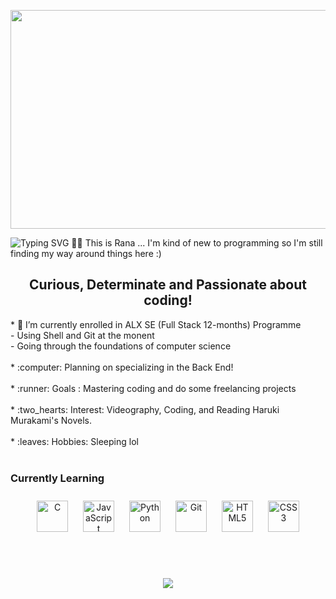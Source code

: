 <img src="https://i.pinimg.com/originals/f6/d7/b4/f6d7b44774be53bfda7a230b876d127b.gif" align="center"
     width="850" 
     height="350" />
  </div> 
  

<img src="https://readme-typing-svg.demolab.com?font=Fira+Code&pause=1000&width=435&lines=Hello%2C+I+am+Rana+!" alt="Typing SVG" allign="center" />
🙋🏾 This is Rana ... I'm kind of new to programming so I'm still finding my way around things here :)

<h2 align="center"> Curious, Determinate and Passionate about coding!</h2>
* 📗 I’m currently enrolled in ALX SE (Full Stack 12-months) Programme <br>
     - Using Shell and Git at the monent <br>
     - Going through the foundations of computer science <br> <br>
* :computer: Planning on specializing in the Back End! <br><br>
* :runner: Goals : Mastering coding and do some freelancing projects <br><br>
* :two_hearts: Interest: Videography, Coding, and Reading Haruki Murakami's Novels. <br><br>
* :leaves: Hobbies: Sleeping lol <br><br>

### Currently Learning  
<div align="center">  
<a href="https://www.cprogramming.com/" target="_blank"><img style="margin: 10px" src="https://profilinator.rishav.dev/skills-assets/c-original.svg" alt="C" height="50" /></a>  
<a href="https://www.javascript.com/" target="_blank"><img style="margin: 10px" src="https://profilinator.rishav.dev/skills-assets/javascript-original.svg" alt="JavaScript" height="50" /></a>  
<a href="https://www.python.org/" target="_blank"><img style="margin: 10px" src="https://profilinator.rishav.dev/skills-assets/python-original.svg" alt="Python" height="50" /></a>  
<a href="https://github.com/" target="_blank"><img style="margin: 10px" src="https://profilinator.rishav.dev/skills-assets/git-scm-icon.svg" alt="Git" height="50" /></a>  
<a href="https://en.wikipedia.org/wiki/HTML5" target="_blank"><img style="margin: 10px" src="https://profilinator.rishav.dev/skills-assets/html5-original-wordmark.svg" alt="HTML5" height="50" /></a>  
<a href="https://www.w3schools.com/css/" target="_blank"><img style="margin: 10px" src="https://profilinator.rishav.dev/skills-assets/css3-original-wordmark.svg" alt="CSS3" height="50" /></a>  
</div>  

<br/>  

<h2 align="center"> </h2>
<br>

<div align="center"><img src="https://spotify-github-profile.vercel.app/api/view?uid=31vwblilctwigqtruhwjbsgrwtly&cover_image=true&theme=default&show_offline=false&background_color=121212" /></div>  
<br>
